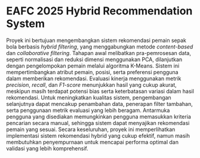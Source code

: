 # EAFC 2025 Hybrid Recommendation System
Proyek ini bertujuan mengembangkan sistem rekomendasi pemain sepak bola berbasis *hybrid filtering*, yang menggabungkan metode *content-based* dan *collaborative filtering*. Tahapan awal melibatkan pra-pemrosesan data, seperti normalisasi dan reduksi dimensi menggunakan PCA, dilanjutkan dengan pengelompokan pemain melalui algoritma K-Means. Sistem ini mempertimbangkan atribut pemain, posisi, serta preferensi pengguna dalam memberikan rekomendasi. Evaluasi kinerja menggunakan metrik *precision*, *recall*, dan *F1-score* menunjukkan hasil yang cukup akurat, meskipun masih terdapat potensi bias serta keterbatasan variasi dalam hasil rekomendasi. Untuk meningkatkan kualitas sistem, pengembangan selanjutnya dapat mencakup penambahan data, penerapan filter tambahan, serta penggunaan metrik evaluasi yang lebih beragam. Antarmuka pengguna yang disediakan memungkinkan pengguna memasukkan kriteria pencarian secara manual, sehingga sistem dapat menyajikan rekomendasi pemain yang sesuai. Secara keseluruhan, proyek ini memperlihatkan implementasi sistem rekomendasi hybrid yang cukup efektif, namun masih membutuhkan penyempurnaan untuk mencapai performa optimal dan validasi yang lebih komprehensif.
